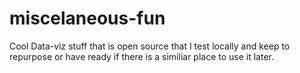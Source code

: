 # miscelaneous-fun

Cool Data-viz stuff that is open source that I test locally and keep to repurpose or have ready if there is a similiar place to use it later.
